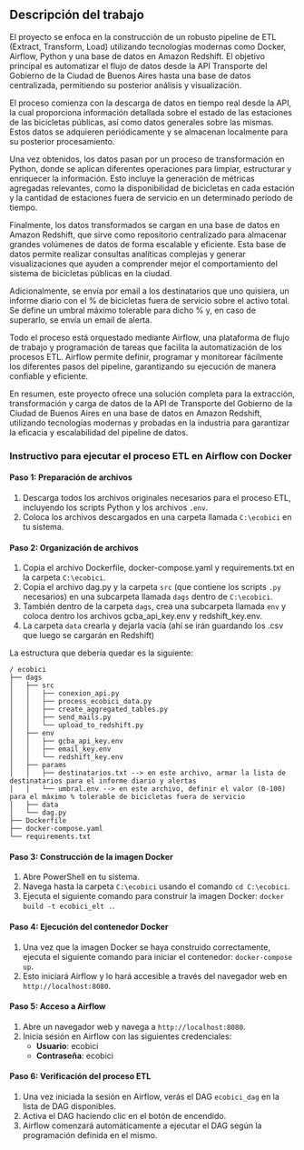 ## Descripción del trabajo

El proyecto se enfoca en la construcción de un robusto pipeline de ETL (Extract, Transform, Load) utilizando tecnologías modernas como Docker, Airflow, Python y una base de datos en Amazon Redshift. El objetivo principal es automatizar el flujo de datos desde la API Transporte del Gobierno de la Ciudad de Buenos Aires hasta una base de datos centralizada, permitiendo su posterior análisis y visualización.

El proceso comienza con la descarga de datos en tiempo real desde la API, la cual proporciona información detallada sobre el estado de las estaciones de las bicicletas públicas, así como datos generales sobre las mismas. Estos datos se adquieren periódicamente y se almacenan localmente para su posterior procesamiento.

Una vez obtenidos, los datos pasan por un proceso de transformación en Python, donde se aplican diferentes operaciones para limpiar, estructurar y enriquecer la información. Esto incluye la generación de métricas agregadas relevantes, como la disponibilidad de bicicletas en cada estación y la cantidad de estaciones fuera de servicio en un determinado período de tiempo.

Finalmente, los datos transformados se cargan en una base de datos en Amazon Redshift, que sirve como repositorio centralizado para almacenar grandes volúmenes de datos de forma escalable y eficiente. Esta base de datos permite realizar consultas analíticas complejas y generar visualizaciones que ayuden a comprender mejor el comportamiento del sistema de bicicletas públicas en la ciudad.

Adicionalmente, se envía por email a los destinatarios que uno quisiera, un informe diario con el % de bicicletas fuera de servicio sobre el activo total. Se define un umbral máximo tolerable para dicho % y, en caso de superarlo, se envía un email de alerta.

Todo el proceso está orquestado mediante Airflow, una plataforma de flujo de trabajo y programación de tareas que facilita la automatización de los procesos ETL. Airflow permite definir, programar y monitorear fácilmente los diferentes pasos del pipeline, garantizando su ejecución de manera confiable y eficiente.

En resumen, este proyecto ofrece una solución completa para la extracción, transformación y carga de datos de la API de Transporte del Gobierno de la Ciudad de Buenos Aires en una base de datos en Amazon Redshift, utilizando tecnologías modernas y probadas en la industria para garantizar la eficacia y escalabilidad del pipeline de datos.

### Instructivo para ejecutar el proceso ETL en Airflow con Docker

#### Paso 1: Preparación de archivos

1. Descarga todos los archivos originales necesarios para el proceso ETL, incluyendo los scripts Python y los archivos `.env`.
2. Coloca los archivos descargados en una carpeta llamada `C:\ecobici` en tu sistema.

#### Paso 2: Organización de archivos

1. Copia el archivo Dockerfile, docker-compose.yaml y requirements.txt en la carpeta `C:\ecobici`.
2. Copia el archivo dag.py y la carpeta `src` (que contiene los scripts `.py` necesarios) en una subcarpeta llamada `dags` dentro de `C:\ecobici`.
3. También dentro de la carpeta `dags`, crea una subcarpeta llamada `env` y coloca dentro los archivos gcba_api_key.env y redshift_key.env.
4. La carpeta `data` crearla y dejarla vacía (ahí se irán guardando los .csv que luego se cargarán en Redshift)

La estructura que debería quedar es la siguiente:

```
/ ecobici
├── dags
│   ├── src
│   │   ├── conexion_api.py
│   │   ├── process_ecobici_data.py
│   │   ├── create_aggregated_tables.py
│   │   ├── send_mails.py
│   │   └── upload_to_redshift.py
│   ├── env
│   │   ├── gcba_api_key.env
│   │   ├── email_key.env
│   │   └── redshift_key.env
│   ├── params
│   │   ├── destinatarios.txt --> en este archivo, armar la lista de destinatarios para el informe diario y alertas
│   │   └── umbral.env --> en este archivo, definir el valor (0-100) para el máximo % tolerable de bicicletas fuera de servicio
│   ├── data
│   └── dag.py
├── Dockerfile
├── docker-compose.yaml
└── requirements.txt
````

#### Paso 3: Construcción de la imagen Docker

1. Abre PowerShell en tu sistema.
2. Navega hasta la carpeta `C:\ecobici` usando el comando `cd C:\ecobici`.
3. Ejecuta el siguiente comando para construir la imagen Docker: `docker build -t ecobici_elt .`.

#### Paso 4: Ejecución del contenedor Docker

1. Una vez que la imagen Docker se haya construido correctamente, ejecuta el siguiente comando para iniciar el contenedor: `docker-compose up`.
2. Esto iniciará Airflow y lo hará accesible a través del navegador web en `http://localhost:8080`.

#### Paso 5: Acceso a Airflow

1. Abre un navegador web y navega a `http://localhost:8080`.
2. Inicia sesión en Airflow con las siguientes credenciales:
   - **Usuario**: ecobici
   - **Contraseña**: ecobici

#### Paso 6: Verificación del proceso ETL

1. Una vez iniciada la sesión en Airflow, verás el DAG `ecobici_dag` en la lista de DAG disponibles.
2. Activa el DAG haciendo clic en el botón de encendido.
3. Airflow comenzará automáticamente a ejecutar el DAG según la programación definida en el mismo.
